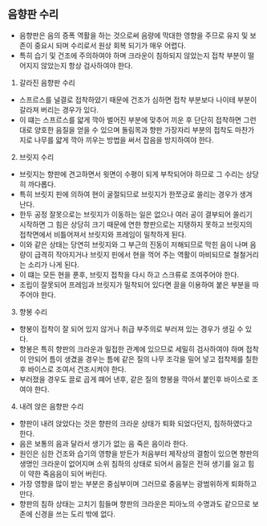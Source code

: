 ## 음향판 수리
- 음향판은 음의 증폭 역활을 하는 것으로써 음량에 막대한 영향을 주므로 유지 및 보존이 중요시 되며 수리로서 원상 회복 되기가 매우 어렵다.
- 특히 습기 및 건조에 주의하여야 하며 크라운이 침하되지 않았는지 접착 부분이 떨어지지 않았는지 항상 검사하여야 한다.

1. 갈라진 음향판 수리
- 스프르스를 널결로 접착하얐기 때문에 건조가 심하면 접착 부분보다 나이테 부분이 갈라져 버리는 경우가 있다.
- 이 떄는 스프르스를 얇게 깍아 벌어진 부분에 맞추어 끼운 후 단단히 접착하면 그런대로 양호한 음질을 얻을 수 있으며 돌림목과 향판 가장자리 부분의 접착도 마찬가지로 나무를 얇게 깍아 끼우는 방법을 써서 잡음을 방지하여야 한다.

2. 브릿지 수리
- 브릿지는 향판에 견고하면서 윗면이 수평이 되게 부착되어야 하므로 그 수리는 상당히 까다롭다.
- 특히 브릿지 핀에 의하여 현이 굴절되므로 브릿지가 한쪼긍로 쏠리는 경우가 생겨 난다.
- 한두 공정 잘못으로는 브릿지가 이동하는 일은 없으나 여러 공이 결부되어 쏠리기 시작하면 그 힘은 상당히 크기 때문에 연한 향판으로는 지탱하지 못하고 브릿지의 접착면에서 비틀어져서 브릿지와 프레임이 밀착하게 된다.
- 이와 같은 상태는 당연히 브릿지와 그 부근의 진동이 저해되므로 막힌 음이 나며 음량이 급격히 작아지거나 브릿지 핀에서 현을 꺽어 주는 역활이 마비되므로 철철거리는 소리가 나게 된다.
- 이 떄는 모든 현을 푼후, 브릿지 접착을 다시 하고 스크류로 조여주어야 한다.
- 조립이 잘못되어 프레임과 브릿지가 밀착되어 있다면 끌을 이용하여 붙은 부분을 따 주어야 한다.

3. 향봉 수리
- 향봉이 접착이 잘 되어 있지 않거나 취급 부주의로 부러져 있는 경우가 생길 수 있다.
- 향봉은 특히 향판의 크라운과 밀접한 관계에 있으므로 세밀히 검사하여야 하며 접착이 안되어 틈이 생겼을 경우는 틈에 같은 질의 나무 조각을 밀어 넣고 접착제를 칠한후 바이스로 조여서 건조시켜야 한다.
- 부러졌을 경우도 끌로 곱게 뗴어 낸후, 같은 질의 향봉을 깍아서 붙인후 바이스로 조여야 한다.

4. 내려 앉은 음향판 수리
- 향판이 내려 앉았다는 것은 향판의 크라운 상태가 퇴화 되었다던지, 침하하였다고 한다.
- 음은 보통의 음과 달라서 생기가 없는 음 죽은 음이라 한다.
- 원인은 심한 건조와 습기의 영향을 받든가 처음부터 제작상의 결함이 있으면 향판의 생명인 크라운이 없어지며 소위 침하의 상태로 되어서 음질은 전혀 생기를 잃고 힘이 약한 죽음음이 되어 버린다.
- 가장 영향을 많이 받는 부분은 중심부이며 그러므로 중음부는 광범위하게 퇴화하고 만다.
- 향판의 침하 상태는 고치기 힘들며 향판의 크라운은 피아노의 수명과도 같으므로 보존에 신경을 쓰는 도리 밖에 없다.
